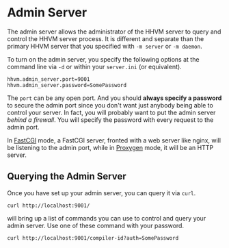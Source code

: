 # Admin Server

The admin server allows the administrator of the HHVM server to query and control the HHVM server process. It is different and separate than the primary HHVM server that you specified with `-m server` or `-m daemon`.

To turn on the admin server, you specify the following options at the command line via `-d` or within your `server.ini` (or equivalent).

```
hhvm.admin_server.port=9001
hhvm.admin_server.password=SomePassword
```

The `port` can be any open port. And you should **always specify a password** to secure the admin port since you don't want just anybody being able to control your server. In fact, you will probably want to put the admin server *behind a firewall*. You will specify the password with every request to the admin port.

In [FastCGI](./fastcgi.md) mode, a FastCGI server, fronted with a web server like nginx, will be listening to the admin port, while in [Proxygen](../basic-usage/proxygen.md) mode, it will be an HTTP server.

## Querying the Admin Server

Once you have set up your admin server, you can query it via `curl`. 

```
curl http://localhost:9001/
```

will bring up a list of commands you can use to control and query your admin server. Use one of these command with your password.

```
curl http://localhost:9001/compiler-id?auth=SomePassword
```
